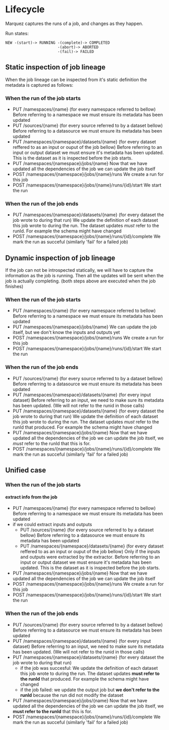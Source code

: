 # Lifecycle

Marquez captures the runs of a job, and changes as they happen.

Run states:
```
NEW -(start)-> RUNNING -(complete)-> COMPLETED
                       -(abort)-> ABORTED
                       -(fail)-> FAILED
```

## Static inspection of job lineage
When the job lineage can be inspected from it's static definition the metadata is captured as follows:

### When the run of the job starts
 - PUT /namespaces/{name} (for every namespace referred to bellow)
 Before referring to a namespace we must ensure its metadata has been updated
 - PUT /sources/{name} (for every source referred to by a dataset bellow)
 Before referring to a datasource we must ensure its metadata has been updated
 - PUT /namespaces/{namespace}/datasets/{name} (for every dataset reffered to as an input or ouput of the job bellow)
  Before referring to an input or output dataset we must ensure it's metadata has been updated. This is the dataset as it is inspected before the job starts.
 - PUT /namespaces/{namespace}/jobs/{name}
 Now that we have updated all the dependencies of the job we can update the job itself
 - POST /namespaces/{namespace}/jobs/{name}/runs
 We create a run for this job
 - POST /namespaces/{namespace}/jobs/{name}/runs/{id}/start
 We start the run

### When the run of the job ends
 - PUT /namespaces/{namespace}/datasets/{name} (for every dataset the job wrote to during that run)
  We update the definition of each dataset this job wrote to during the run. The dataset updates *must* refer to the runId. For example the schema might have changed
- POST /namespaces/{namespace}/jobs/{name}/runs/{id}/complete
 We mark the run as succeful (similarly 'fail' for a failed job)

## Dynamic inspection of job lineage
If the job can not be introspected statically, we will have to capture the information as the job is running. Then all the updates will be sent when the job is actually completing. (both steps above are executed when the job finishes)

### When the run of the job starts
 - PUT /namespaces/{name} (for every namespace referred to bellow)
 Before referring to a namespace we must ensure its metadata has been updated
 - PUT /namespaces/{namespace}/jobs/{name}
 We can update the job itself, but we don't know the inputs and outputs yet
 - POST /namespaces/{namespace}/jobs/{name}/runs
 We create a run for this job
 - POST /namespaces/{namespace}/jobs/{name}/runs/{id}/start
 We start the run

### When the run of the job ends
 - PUT /sources/{name} (for every source referred to by a dataset bellow)
 Before referring to a datasource we must ensure its metadata has been updated
 - PUT /namespaces/{namespace}/datasets/{name} (for every input dataset)
  Before referring to an input, we need to make sure its metadata has been updated. (We will not refer to the runid in those calls)
 - PUT /namespaces/{namespace}/datasets/{name} (for every dataset the job wrote to during that run)
  We update the definition of each dataset this job wrote to during the run. The dataset updates *must* refer to the runId that produced. For example the schema might have changed
 - PUT /namespaces/{namespace}/jobs/{name}
 Now that we have updated all the dependencies of the job we can update the job itself, we *must* refer to the runId that this is for.
- POST /namespaces/{namespace}/jobs/{name}/runs/{id}/complete
 We mark the run as succeful (similarly 'fail' for a failed job)

## Unified case
### When the run of the job starts

#### extract info from the job
 - PUT /namespaces/{name} (for every namespace referred to bellow)
 Before referring to a namespace we must ensure its metadata has been updated
 - if we could extract inputs and outputs
    - PUT /sources/{name} (for every source referred to by a dataset bellow)
    Before referring to a datasource we must ensure its metadata has been updated
    - PUT /namespaces/{namespace}/datasets/{name} (for every dataset reffered to as an input or ouput of the job bellow)
    Only if the inputs and outputs were extracted by the extractor.
    Before referring to an input or output dataset we must ensure it's metadata has been updated. This is the dataset as it is inspected before the job starts.
 - PUT /namespaces/{namespace}/jobs/{name}
 Now that we have updated all the dependencies of the job we can update the job itself
 - POST /namespaces/{namespace}/jobs/{name}/runs
 We create a run for this job
 - POST /namespaces/{namespace}/jobs/{name}/runs/{id}/start
 We start the run

### When the run of the job ends
 - PUT /sources/{name} (for every source referred to by a dataset bellow)
 Before referring to a datasource we must ensure its metadata has been updated
 - PUT /namespaces/{namespace}/datasets/{name} (for every input dataset)
  Before referring to an input, we need to make sure its metadata has been updated. (We will not refer to the runid in those calls)
 - PUT /namespaces/{namespace}/datasets/{name} (for every dataset the job wrote to during that run)
   - if the job was succesful:
      We update the definition of each dataset this job wrote to during the run. The dataset updates **must refer to the runId** that produced. For example the schema might have changed
   - if the job failed: we update the output job but **we don't refer to the runId** because the run did not modify the dataset
 - PUT /namespaces/{namespace}/jobs/{name}
 Now that we have updated all the dependencies of the job we can update the job itself, we **must refer to the runId** that this is for.
- POST /namespaces/{namespace}/jobs/{name}/runs/{id}/complete
 We mark the run as succeful (similarly 'fail' for a failed job)
